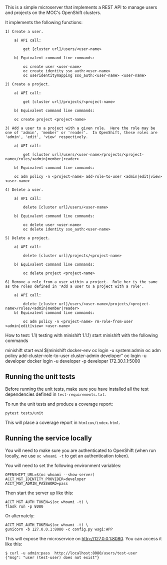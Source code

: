 This is a simple microserver that implements a REST API to manage users and projects on the MOC's
OpenShift clusters.

It implements the following functions:

    1) Create a user.

        a) API call:

            get [cluster url]/users/<user-name>

        b) Equivalent command line commands:

            oc create user <user-name>
            oc create identity sso_auth:<user-name>
            oc useridentitymapping sso_auth:<user-name> <user-name>
    
    2) Create a project.

        a) API call:

            get [cluster url]/projects/<project-name>

        b) Equivalent command line commands:

        oc create project <project-name>

    3) Add a user to a project with a given role.  Here the role may be one of 'admin', 'member' or 'reader'.  In OpenShift, these roles are 'admin', 'edit', 'view' respectively.

        a) API call:

            get [cluster url]/users/<user-name>/projects/<project-name>/roles/<admin|member|reader>

        b) Equivalent command line commands:

        oc adm policy -n <project-name> add-role-to-user <admin|edit|view> <user-name>

    4) Delete a user.

        a) API call:

            delete [cluster url]/users/<user-name>

        b) Equivalent command line commands:

            oc delete user <user-name>
            oc delete identity sso_auth:<user-name>

    5) Delete a project.

        a) API call:
    
            delete [cluster url]/projects/<project-name>

        b) Equivalent command line commands:

            oc delete project <project-name>

    6) Remove a role from a user within a project.  Role her is the same as the roles defined in 'Add a user to a project with a role'.

        a) API call:
        
            delete [cluster url]/users/<user-name>/projects/<project-name>/roles/<admin|member|reader>   
        b) Equivalent command line commands:
    
            oc adm policy -n <project-name> rm-role-from-user <admin|edit|view> <user-name>

How to test:
    1.1) testing with minishift
    1.1.1) start minishift with the following commands

minishift start
eval $(minishift docker-env
oc login -u system:admin
oc adm policy add-cluster-role-to-user cluster-admin developer"
oc login -u developer
docker login -u developer -p developer 172.30.1.1:5000

## Running the unit tests

Before running the unit tests, make sure you have installed all the
test dependencies defined in `test-requirements.txt`.

To run the unit tests and produce a coverage report:

```
pytest tests/unit
```

This will place a coverage report in `htmlcov/index.html`.

## Running the service locally

You will need to make sure you are authenticated to OpenShift (when
run locally, we use `oc whoami -t` to get an authentication token).

You will need to set the following environment variables:

```
OPENSHIFT_URL=$(oc whoami --show-server)
ACCT_MGT_IDENTITY_PROVIDER=developer
ACCT_MGT_ADMIN_PASSWORD=pass
```

Then start the server up like this:

```
ACCT_MGT_AUTH_TOKEN=$(oc whoami -t) \
flask run -p 8080
```

Or alternately:

```
ACCT_MGT_AUTH_TOKEN=$(oc whoami -t) \
gunicorn -b 127.0.0.1:8080 -c config.py wsgi:APP
```

This will expose the microservice on http://127.0.0.1:8080. You can
access it like this:

```
$ curl -u admin:pass  http://localhost:8080/users/test-user
{"msg": "user (test-user) does not exist"}
```
